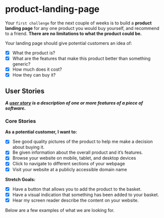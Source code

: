 # product-landing-page

Your `first challenge` for the next couple of weeks is to build a **product landing page** for any one product you would buy yourself, and recommend to a friend. **There are no limitations to what the product could be.**

Your landing page should give potential customers an idea of:

- [x] What the product is?
- [x] What are the features that make this product better than something generic?
- [x] How much does it cost?
- [x] How they can buy it?

## User Stories

***A [user story](https://www.visual-paradigm.com/guide/agile-software-development/what-is-user-story/) is a description of one or more features of a piece of software.***

### Core Stories

**As a potential customer, I want to:**

- [x] See good quality pictures of the product to help me make a decision about buying it.
- [x] Be given information about the overall product and it’s features.
- [x] Browse your website on mobile, tablet, and desktop devices
- [x] Click to navigate to different sections of your webpage
- [x] Visit your website at a publicly accessible domain name

**Stretch Goals:**

- [x] Have a button that allows you to add the product to the basket.
- [x] Have a visual indication that something has been added to your basket.
- [x] Hear my screen reader describe the content on your website.

Below are a few examples of what we are looking for.
